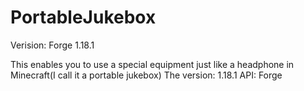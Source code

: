 # PortableJukebox

Verision: Forge 1.18.1

This enables you to use a special equipment just like a headphone in Minecraft(I call it a portable jukebox)
The version: 1.18.1
API: Forge
